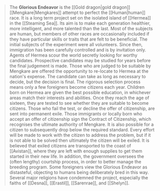 > The **Glorious Endeavor** is the [[Gold dragon|gold dragon]] [[Mengkare|Mengkares]] attempt to perfect the [[Human|human]] race. It is a long term project set on the isolated island of [[Hermea]] in the [[Steaming Sea]]. Its aim is to make each generation healthier, more intelligent, and more talented than the last. Most of the subjects are human, but members of other races are occasionally included if they have particular skills or traits that are felt to be beneficial.
> The initial subjects of the experiment were all volunteers. Since then, immigration has been carefully controlled and is by invitation only. Agents of Hermea scour the world secretly looking for worthy candidates. Prospective candidates may be studied for years before the final judgement is made.
> Those who are judged to be suitable by Mengkare are offered the opportunity to re-locate to Hermea at the nation's expense. The candidate can take as long as necessary to decide, but the decision is final. The rigorous selection process means only a few foreigners become citizens each year.
> Children born on Hermea are given the best possible education, in whichever areas match their interests and abilities. Once they reach the age of sixteen, they are tested to see whether they are suitable to become citizens. Those who fail the test, or decline the offer of citizenship, are sent into permanent exile.
> Those immigrants or locally born who accept an offer of citizenship sign the Contract of Citizenship, which recognises the ultimate authority of Mengkare.
> It is also possible for a citizen to subsequently drop below the required standard. Every effort will be made to work with the citizen to address the problem, but if it is not able to be solved then ultimately the citizen will be exiled. It is believed that exiled citizens are transported to the coast of [[Avistan]], where they are left with enough supplies to get them started in their new life.
> In addition, the government oversees the (often lengthy) courtship process, in order to better manage the breeding program. 
> Some foreigners view the Glorious Endeavor as distasteful, objecting to humans being deliberately bred in this way. Several major religions have condemned the project, especially the faiths of [[Desna]], [[Erastil]], [[Sarenrae]], and [[Shelyn]].








